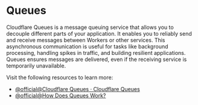 # Queues

Cloudflare Queues is a message queuing service that allows you to decouple different parts of your application. It enables you to reliably send and receive messages between Workers or other services. This asynchronous communication is useful for tasks like background processing, handling spikes in traffic, and building resilient applications. Queues ensures messages are delivered, even if the receiving service is temporarily unavailable.

Visit the following resources to learn more:

- [@official@Cloudflare Queues · Cloudflare Queues](https://developers.cloudflare.com/queues/)
- [@official@How Does Queues Work?](https://developers.cloudflare.com/queues/reference/how-queues-works/)
